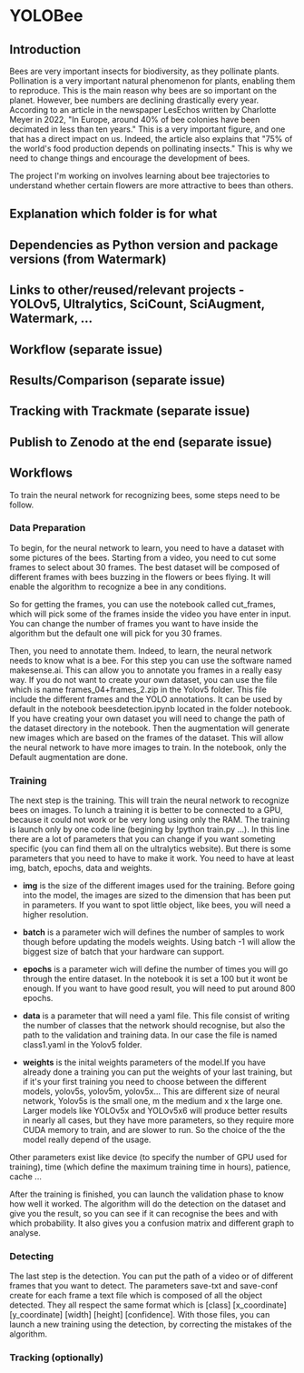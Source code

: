# YOLOBee

## Introduction

Bees are very important insects for biodiversity, as they pollinate plants. Pollination is a very important natural phenomenon for plants, enabling them to reproduce. This is the main reason why bees are so important on the planet. However, bee numbers are declining drastically every year. According to an article in the newspaper LesEchos written by Charlotte Meyer in 2022, "In Europe, around 40% of bee colonies have been decimated in less than ten years."  This is a very important figure, and one that has a direct impact on us. Indeed, the article also explains that "75% of the world's food production depends on pollinating insects." This is why we need to change things and encourage the development of bees. 

The project I'm working on involves learning about bee trajectories to understand whether certain flowers are more attractive to bees than others.

 
 ## Explanation which folder is for what
 ## Dependencies as Python version and package versions (from Watermark)
 ## Links to other/reused/relevant projects - YOLOv5, Ultralytics, SciCount, SciAugment, Watermark, ...
 ## Workflow (separate issue)
 ## Results/Comparison (separate issue)
 ## Tracking with Trackmate (separate issue)
 ## Publish to Zenodo at the end (separate issue)
## Workflows
To train the neural network for recognizing bees, some steps need to be follow.
### Data Preparation
To begin, for the neural network to learn, you need to have a dataset with some pictures of the bees. Starting from a video, you need to cut some frames to select about 30 frames. The best dataset will be composed of different frames with bees buzzing in the flowers or bees flying. It will enable the algorithm to recognize a bee in any conditions. 

So for getting the frames, you can use the notebook called cut_frames, which will pick some of the frames inside the video you have enter in input. You can change the number of frames you want to have inside the algorithm but the default one will pick for you 30 frames. 

Then, you need to annotate them. Indeed, to learn, the neural network needs to know what is a bee. For this step you can use the software named makesense.ai. This can allow you to annotate you frames in a really easy way. If you do not want to create your own dataset, you can use the file which is name frames_04+frames_2.zip in the Yolov5 folder. This file include the different frames and the YOLO annotations. It can be used by default in the notebook beesdetection.ipynb located in the folder notebook. If you have creating your own dataset you will need to change the path of the dataset directory in the notebook. Then the augmentation will generate new images which are based on the frames of the dataset. This will allow the neural network to have more images to train. In the notebook, only the Default augmentation are done.

### Training
The next step is the training. This will train the neural network to recognize bees on images. 
To lunch a training it is better to be connected to a GPU, because it could not work or be very long using only the RAM. The training is launch only by one code line (begining by !python train.py ...). In this line there are a lot of parameters that you can change if you want someting specific (you can find them all on the ultralytics website). But there is some parameters that you need to have to make it work. You need to have at least img, batch, epochs, data and weights. 

- **img** is the size of the different images used for the training. Before going into the model, the images are sized to the dimension that has been put in parameters. If you want to spot little object, like bees, you will need a higher resolution.

- **batch** is a parameter wich will defines the number of samples to work though before updating the models weights. Using batch -1 will allow the biggest size of batch that your hardware can support.

- **epochs** is a parameter wich will define the number of times you will go through the entire dataset. In the notebook it is set a 100 but it wont be enough. If you want to have good result, you will need to put around 800 epochs.

- **data** is a parameter that will need a yaml file. This file consist of writing the number of classes that the network should recognise, but also the path to the validation and training data. In our case the file is named class1.yaml in the Yolov5 folder.

- **weights** is the inital weights parameters of the model.If you have already done a training you can put the weights of your last training, but if it's your first training you need to choose between the different models,
yolov5s, yolov5m, yolov5x... This are different size of neural network, Yolov5s is the small one, m the medium and x the large one. Larger models like YOLOv5x and YOLOv5x6 will produce better results in nearly all cases, but they have more parameters, so they require more CUDA memory to train, and are slower to run. So the choice of the the model really depend of the usage. 

Other parameters exist like device (to specify the number of GPU used for training), time (which define the maximum training time in hours), patience, cache ...

After the training is finished, you can launch the validation phase to know how well it worked. The algorithm will do the detection on the dataset and give you the result, so you can see if it can recognise the bees and with which probability. It also gives you a confusion matrix and different graph to analyse.

### Detecting
The last step is the detection. You can put the path of a video or of different frames that you want to detect. The parameters save-txt and save-conf create for each frame a text file which is composed of all the object detected. They all respect the same format which is  [class] [x_coordinate] [y_coordinate] [width] [height] [confidence]. With those files, you can launch a new training using the detection, by correcting the mistakes of the algorithm.

### Tracking (optionally)
